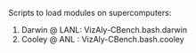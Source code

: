 Scripts to load modules on supercomputers:
1. Darwin @ LANL: VizAly-CBench.bash.darwin 
2. Cooley @ ANL : VizAly-CBench.bash.cooley

